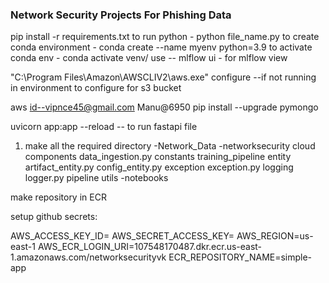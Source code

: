 ### Network Security Projects For Phishing Data
pip install -r requirements.txt
to run python - python file_name.py
to create conda environment - conda create --name myenv python=3.9
to activate conda env   - conda activate venv/ 
use -- mlflow ui - for mlflow view

"C:\Program Files\Amazon\AWSCLIV2\aws.exe" configure  --if not running in environment to configure for s3 bucket
 
aws id--vipnce45@gmail.com   Manu@6950
pip install --upgrade pymongo

uvicorn app:app --reload -- to run fastapi file

1. make all the required directory
-Network_Data
-networksecurity
   cloud
   components
      data_ingestion.py
   constants
      training_pipeline
   entity
      artifact_entity.py
      config_entity.py
   exception
      exception.py
   logging
      logger.py
   pipeline
   utils
-notebooks   


make repository in ECR


setup github secrets:

AWS_ACCESS_KEY_ID=
AWS_SECRET_ACCESS_KEY=
AWS_REGION=us-east-1
AWS_ECR_LOGIN_URI=107548170487.dkr.ecr.us-east-1.amazonaws.com/networksecurityvk
ECR_REPOSITORY_NAME=simple-app